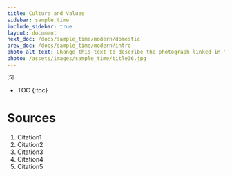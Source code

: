 ```yaml
---
title: Culture and Values
sidebar: sample_time
include_sidebar: true
layout: document
next_doc: /docs/sample_time/modern/domestic
prev_doc: /docs/sample_time/modern/intro
photo_alt_text: Change this text to describe the photograph linked in "photo".
photo: /assets/images/sample_time/title36.jpg
---
```


<sup>[5]</sup>

* TOC
{:toc}

# Sources

1. Citation1
2. Citation2
3. Citation3
4. Citation4
5. Citation5
